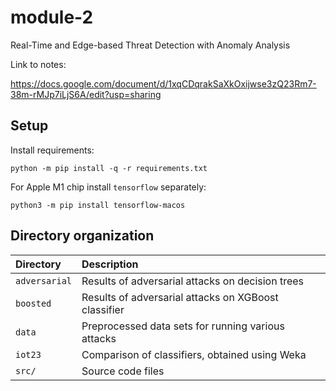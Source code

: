# module-2

Real-Time and Edge-based Threat Detection with Anomaly Analysis

Link to notes:

<https://docs.google.com/document/d/1xqCDqrakSaXkOxijwse3zQ23Rm7-38m-rMJp7iLjS6A/edit?usp=sharing>

## Setup

Install requirements:

```text
python -m pip install -q -r requirements.txt
```

For Apple M1 chip install `tensorflow` separately:

```
python3 -m pip install tensorflow-macos
```

## Directory organization

| Directory     | Description                                          |
|:--------------|:-----------------------------------------------------|
| `adversarial` | Results of adversarial attacks on decision trees     |
| `boosted`     | Results of adversarial attacks on XGBoost classifier |
| `data`        | Preprocessed data sets for running various attacks   |
| `iot23`       | Comparison of classifiers, obtained using Weka       |
| `src/`        | Source code files                                    |
